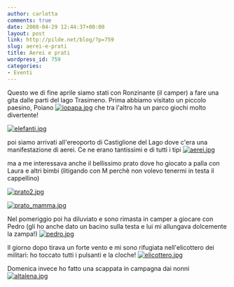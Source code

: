 ```yaml
---
author: carlotta
comments: true
date: 2008-04-29 12:44:37+00:00
layout: post
link: http://pilde.net/blog/?p=759
slug: aerei-e-prati
title: Aerei e prati
wordpress_id: 759
categories:
- Eventi
---
```


Questo we di fine aprile siamo stati con Ronzinante (il camper) a fare una gita dalle parti del lago Trasimeno. Prima abbiamo visitato un piccolo paesino, Poiano
[![iopapa.jpg](http://pilde.net/blog/wp-content/uploads/2008/04/iopapa.jpg)](http://pilde.net/blog/wp-content/uploads/2008/04/iopapa.jpg)
che tra l'altro ha un parco giochi molto divertente!

[![elefanti.jpg](http://pilde.net/blog/wp-content/uploads/2008/04/elefanti.jpg)](http://pilde.net/blog/wp-content/uploads/2008/04/elefanti.jpg)

poi siamo arrivati all'ereoporto di Castiglione del Lago dove c'era una manifestazione di aerei. Ce ne erano tantissimi e di tutti i tipi
[![aerei.jpg](http://pilde.net/blog/wp-content/uploads/2008/04/aerei.jpg)](http://pilde.net/blog/wp-content/uploads/2008/04/aerei.jpg)

ma a me interessava anche il bellissimo prato dove ho giocato a palla con Laura e altri bimbi (litigando con M perchè non volevo tenermi in testa il cappellino)

[![prato2.jpg](http://pilde.net/blog/wp-content/uploads/2008/04/prato2.jpg)](http://pilde.net/blog/wp-content/uploads/2008/04/prato2.jpg)

[![prato_mamma.jpg](http://pilde.net/blog/wp-content/uploads/2008/04/prato_mamma.jpg)](http://pilde.net/blog/wp-content/uploads/2008/04/prato_mamma.jpg)

Nel pomeriggio poi ha diluviato e sono rimasta in camper a giocare con Pedro (gli ho anche dato un bacino sulla testa e lui mi allungava dolcemente la zampa!)
[![pedro.jpg](http://pilde.net/blog/wp-content/uploads/2008/04/pedro.jpg)](http://pilde.net/blog/wp-content/uploads/2008/04/pedro.jpg)

Il giorno dopo tirava un forte vento e mi sono rifugiata nell'elicottero dei militari: ho toccato tutti i pulsanti e la cloche!
[![elicottero.jpg](http://pilde.net/blog/wp-content/uploads/2008/04/elicottero.jpg)](http://pilde.net/blog/wp-content/uploads/2008/04/elicottero.jpg)

Domenica invece ho fatto una scappata in campagna dai nonni
[![altalena.jpg](http://pilde.net/blog/wp-content/uploads/2008/04/altalena.jpg)](http://pilde.net/blog/wp-content/uploads/2008/04/altalena.jpg)



